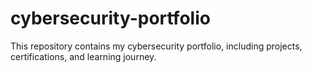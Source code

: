 # cybersecurity-portfolio
This repository contains my cybersecurity portfolio, including projects, certifications, and learning journey.
